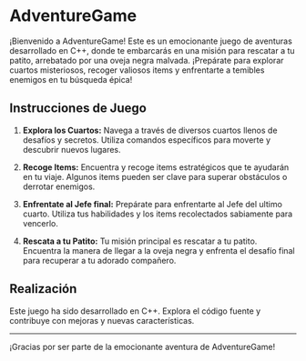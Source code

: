 # AdventureGame

¡Bienvenido a AdventureGame! Este es un emocionante juego de aventuras desarrollado en C++, donde te embarcarás en una misión para rescatar a tu patito, arrebatado por una oveja negra malvada. ¡Prepárate para explorar cuartos misteriosos, recoger valiosos items y enfrentarte a temibles enemigos en tu búsqueda épica!

## Instrucciones de Juego

1. **Explora los Cuartos:** Navega a través de diversos cuartos llenos de desafíos y secretos. Utiliza comandos específicos para moverte y descubrir nuevos lugares.

2. **Recoge Items:** Encuentra y recoge items estratégicos que te ayudarán en tu viaje. Algunos items pueden ser clave para superar obstáculos o derrotar enemigos.

3. **Enfrentate al Jefe final:** Prepárate para enfrentarte al Jefe del ultimo cuarto. Utiliza tus habilidades y los items recolectados sabiamente para vencerlo.

4. **Rescata a tu Patito:** Tu misión principal es rescatar a tu patito. Encuentra la manera de llegar a la oveja negra y enfrenta el desafío final para recuperar a tu adorado compañero.

## Realización

Este juego ha sido desarrollado en C++. Explora el código fuente y contribuye con mejoras y nuevas características.

---

¡Gracias por ser parte de la emocionante aventura de AdventureGame!
